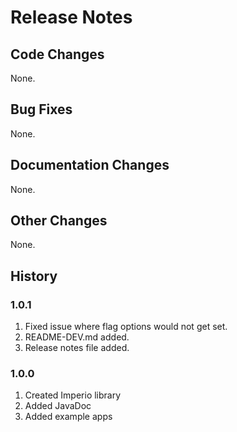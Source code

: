 # Release Notes

## Code Changes

None.

## Bug Fixes

None.

## Documentation Changes

None.

## Other Changes

None.

## History

### 1.0.1

1. Fixed issue where flag options would not get set.
1. README-DEV.md added.
1. Release notes file added.

### 1.0.0

1. Created Imperio library
1. Added JavaDoc
1. Added example apps
